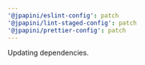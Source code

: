 ```yaml
---
'@jpapini/eslint-config': patch
'@jpapini/lint-staged-config': patch
'@jpapini/prettier-config': patch
---
```


Updating dependencies.
